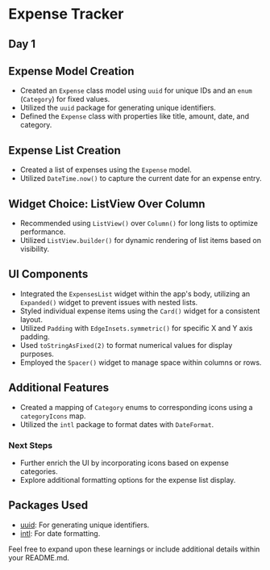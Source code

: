 # Expense Tracker

## Day 1
## Expense Model Creation
- Created an `Expense` class model using `uuid` for unique IDs and an `enum` (`Category`) for fixed values.
- Utilized the `uuid` package for generating unique identifiers.
- Defined the `Expense` class with properties like title, amount, date, and category.

## Expense List Creation
- Created a list of expenses using the `Expense` model.
- Utilized `DateTime.now()` to capture the current date for an expense entry.

## Widget Choice: ListView Over Column
- Recommended using `ListView()` over `Column()` for long lists to optimize performance.
- Utilized `ListView.builder()` for dynamic rendering of list items based on visibility.

## UI Components
- Integrated the `ExpensesList` widget within the app's body, utilizing an `Expanded()` widget to prevent issues with nested lists.
- Styled individual expense items using the `Card()` widget for a consistent layout.
- Utilized `Padding` with `EdgeInsets.symmetric()` for specific X and Y axis padding.
- Used `toStringAsFixed(2)` to format numerical values for display purposes.
- Employed the `Spacer()` widget to manage space within columns or rows.

## Additional Features
- Created a mapping of `Category` enums to corresponding icons using a `categoryIcons` map.
- Utilized the `intl` package to format dates with `DateFormat`.

### Next Steps
- Further enrich the UI by incorporating icons based on expense categories.
- Explore additional formatting options for the expense list display.

## Packages Used
- [uuid](https://pub.dev/packages/uuid): For generating unique identifiers.
- [intl](https://pub.dev/packages/intl): For date formatting.

Feel free to expand upon these learnings or include additional details within your README.md.
